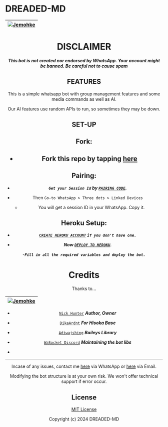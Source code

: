 # DREADED-MD

<div align="center">

| [![Jemohke](https://github.com/Jemohke.png?lenght=50width=50)](https://github.com/Jemohke)|
|----|


# DISCLAIMER

***This bot is not created nor endorsed by WhatsApp. Your account might be banned. Be careful not to cause spam***

## FEATURES
This is a simple whatsapp bot with group management features and some media commands as well as AI.

Our AI features use random APIs to run, so sometimes they may be down.

## SET-UP

## Fork:

<h2 align="center">   

- Fork this repo by tapping  [here](https://github.com/Jemohke/DREAMER/fork)


## Pairing:


- ***`Get your Session Id` by  [`PAIRING CODE`](https://dreaded-pair.onrender.com/pair).***

- Then `Go-to WhatsApp > Three dots > Linked Devices`
   - You will get a session ID in your WhatsApp. Copy it.

## Heroku Setup:

   - ***[`CREATE HEROKU ACCOUNT`](https://signup.heroku.com/) `if you don't have one.`***


- ***Now [`DEPLOY TO HEROKU`](https://dashboard.heroku.com/new?template=https://github.com/Jemohke/DREAMER).***

-***`Fill in all the required variables and deploy the bot.`***


# Credits

Thanks to...

<div align="center">

| [![Jemohke](https://github.com/Jemohke.png?lenght=50width=50)](https://github.com/Jemohke)|
|----|
* [`Nick Hunter`](https://github.com/Jemohke) ***Author, Owner***

* [`DikaArdnt`](https://github.com/DikaArdnt) ***For Hisoka Base***
* [`Adiwajshing`](https://github.com/WhiskeySockets/Baileys) ***Baileys Library***
* [`WaSocket Discord`](https://discord.gg/WeJM5FP9GG) ***Maintaining the bot libs***

* 

---

Incase of any issues, contact me  [here](https://wa.me/+254114660061) via WhatsApp or [here](dicksonnicky50@gmail.com) via Email.

Modifying the bot structure is at your own risk. We won't offer technical support if error occur.


## License

[MIT License](https://github.com/Fortunatusmokaya/DREADED-GPT-AI/blob/main/LICENSE)

Copyright (c) 2024 DREADED-MD

